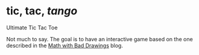 tic, tac, *tango*
=================

Ultimate Tic Tac Toe

Not much to say. The goal is to have an interactive game based on the one described in the
[Math with Bad Drawings](http://mathwithbaddrawings.com/2013/06/16/ultimate-tic-tac-toe/) blog.
